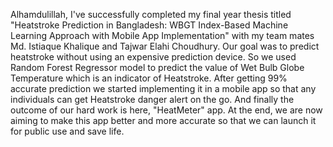 Alhamdulillah, I've successfully completed my final year thesis titled "Heatstroke Prediction in Bangladesh: WBGT Index-Based Machine Learning Approach with Mobile App Implementation" with my team mates Md. Istiaque Khalique and Tajwar Elahi Choudhury. 
Our goal was to predict heatstroke without using an expensive prediction device. So we used Random Forest Regressor model to predict the value of Wet Bulb Globe Temperature which is an indicator of Heatstroke. After getting 99% accurate prediction we started implementing it in a mobile app so that any individuals can get Heatstroke danger alert on the go. And finally the outcome of our hard work is here, "HeatMeter" app. At the end, we are now aiming to make this app better and more accurate so that we can launch it for public use and save life. 
